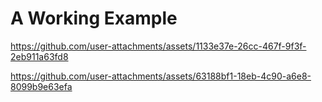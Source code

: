 # A Working Example


https://github.com/user-attachments/assets/1133e37e-26cc-467f-9f3f-2eb911a63fd8





https://github.com/user-attachments/assets/63188bf1-18eb-4c90-a6e8-8099b9e63efa

